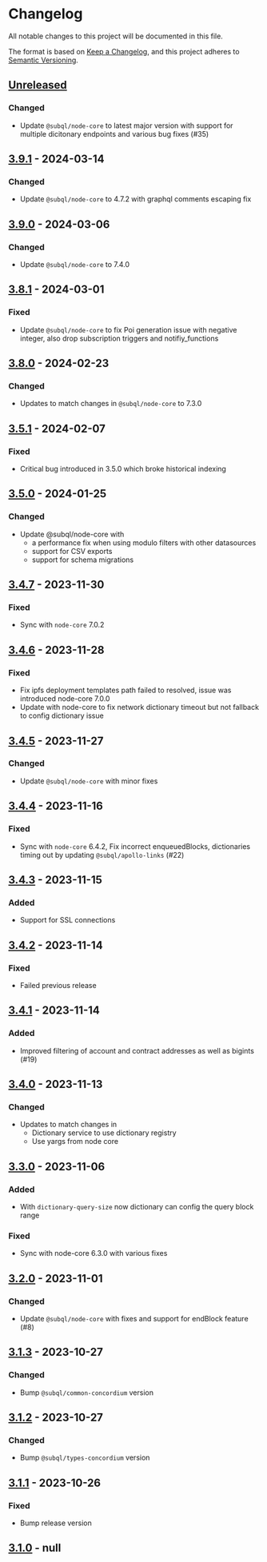 # Changelog
All notable changes to this project will be documented in this file.

The format is based on [Keep a Changelog](https://keepachangelog.com/en/1.0.0/),
and this project adheres to [Semantic Versioning](https://semver.org/spec/v2.0.0.html).

## [Unreleased]
### Changed
- Update `@subql/node-core` to latest major version with support for multiple dicitonary endpoints and various bug fixes (#35)

## [3.9.1] - 2024-03-14
### Changed
- Update `@subql/node-core` to 4.7.2 with graphql comments escaping fix

## [3.9.0] - 2024-03-06
### Changed
- Update `@subql/node-core` to 7.4.0

## [3.8.1] - 2024-03-01
### Fixed
- Update `@subql/node-core` to fix Poi generation issue with negative integer, also drop subscription triggers and notifiy_functions

## [3.8.0] - 2024-02-23
### Changed
- Updates to match changes in `@subql/node-core` to 7.3.0

## [3.5.1] - 2024-02-07
### Fixed
- Critical bug introduced in 3.5.0 which broke historical indexing

## [3.5.0] - 2024-01-25
### Changed
- Update @subql/node-core with
  - a performance fix when using modulo filters with other datasources
  - support for CSV exports
  - support for schema migrations

## [3.4.7] - 2023-11-30
### Fixed
- Sync with `node-core` 7.0.2

## [3.4.6] - 2023-11-28
### Fixed
- Fix ipfs deployment templates path failed to resolved, issue was introduced node-core 7.0.0
- Update with node-core to fix network dictionary timeout but not fallback to config dictionary issue

## [3.4.5] - 2023-11-27
### Changed
- Update `@subql/node-core` with minor fixes

## [3.4.4] - 2023-11-16
### Fixed
- Sync with `node-core` 6.4.2, Fix incorrect enqueuedBlocks, dictionaries timing out by updating `@subql/apollo-links` (#22)

## [3.4.3] - 2023-11-15
### Added
- Support for SSL connections

## [3.4.2] - 2023-11-14
### Fixed
- Failed previous release

## [3.4.1] - 2023-11-14
### Added
- Improved filtering of account and contract addresses as well as bigints (#19)

## [3.4.0] - 2023-11-13
### Changed
- Updates to match changes in
  - Dictionary service to use dictionary registry
  - Use yargs from node core

## [3.3.0] - 2023-11-06
### Added
- With `dictionary-query-size` now dictionary can config the query block range

### Fixed
- Sync with node-core 6.3.0 with various fixes

## [3.2.0] - 2023-11-01
### Changed
- Update `@subql/node-core` with fixes and support for endBlock feature (#8)

## [3.1.3] - 2023-10-27
### Changed
- Bump `@subql/common-concordium` version

## [3.1.2] - 2023-10-27
### Changed
- Bump `@subql/types-concordium` version

## [3.1.1] - 2023-10-26
### Fixed
- Bump release version

## [3.1.0] - null
[Unreleased]: https://github.com/subquery/subql-concordium/compare/node-concordium/3.9.1...HEAD
[3.9.1]: https://github.com/subquery/subql-concordium/compare/node-concordium/3.9.0...node-concordium/3.9.1
[3.9.0]: https://github.com/subquery/subql-concordium/compare/node-concordium/3.8.1...node-concordium/3.9.0
[3.8.1]: https://github.com/subquery/subql-concordium/compare/node-concordium/3.8.0...node-concordium/3.8.1
[3.8.0]: https://github.com/subquery/subql-concordium/compare/node-concordium/3.5.1...node-concordium/3.8.0
[3.5.1]: https://github.com/subquery/subql-concordium/compare/node-concordium/3.5.0...node-concordium/3.5.1
[3.5.0]: https://github.com/subquery/subql-concordium/compare/node-concordium/3.4.7...node-concordium/3.5.0
[3.4.7]: https://github.com/subquery/subql-concordium/compare/node-concordium/3.4.6...node-concordium/3.4.7
[3.4.6]: https://github.com/subquery/subql-concordium/compare/node-concordium/3.4.5...node-concordium/3.4.6
[3.4.5]: https://github.com/subquery/subql-concordium/compare/node-concordium/3.4.4...node-concordium/3.4.5
[3.4.4]: https://github.com/subquery/subql-concordium/compare/node-concordium/3.4.3...node-concordium/3.4.4
[3.4.3]: https://github.com/subquery/subql-concordium/compare/node-concordium/3.4.2...node-concordium/3.4.3
[3.4.2]: https://github.com/subquery/subql-concordium/compare/node-concordium/3.4.1...node-concordium/3.4.2
[3.4.1]: https://github.com/subquery/subql-concordium/compare/node-concordium/3.4.0...node-concordium/3.4.1
[3.4.0]: https://github.com/subquery/subql-concordium/compare/node-concordium/3.3.0...node-concordium/3.4.0
[3.3.0]: https://github.com/subquery/subql-concordium/compare/node-concordium/3.2.0...node-concordium/3.3.0
[3.2.0]: https://github.com/subquery/subql-concordium/compare/node-concordium/3.1.3...node-concordium/3.2.0
[3.1.3]: https://github.com/subquery/subql-concordium/compare/node-concordium/3.1.2...node-concordium/3.1.3
[3.1.2]: https://github.com/subquery/subql-concordium/compare/node-concordium/3.1.1...node-concordium/3.1.2
[3.1.1]: https://github.com/subquery/subql-concordium/compare/node-concordium/3.1.0...node-concordium/3.1.1
[3.1.0]: https://github.com/subquery/subql-concordium/tag/v3.1.0
